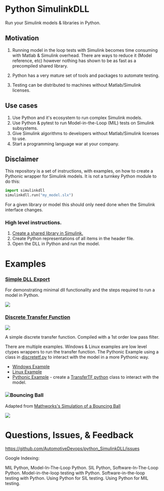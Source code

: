 # Python SimulinkDLL

Run your Simulink models & libraries in Python.

## Motivation

1. Running model in the loop tests with Simulink becomes time consuming with Matlab & Simulink overhead. There are ways to reduce it (Model reference, etc) however nothing has shown to be as fast as a precompiled shared library.

2. Python has a very mature set of tools and packages to automate testing.

3. Testing can be distributed to machines without Matlab/Simulink licenses.

## Use cases

1. Use Python and it's ecosystem to run complex Simulink models.
2. Use Python & pytest to run Model-in-the-Loop (MIL) tests on Simulink subsystems.
3. Give Simulink algorithms to developers without Matlab/Simulink licenses to use.
4. Start a programming language war at your company.

##  Disclaimer

This repository is a set of instructions, with examples, on how to create a Pythonic wrapper for Simulink models. It is not a turnkey Python module to do this:

```python
import simulinkdll
simulinkdll.run("my_model.slx")
```

For a given library or model this should only need done when the Simulink interface changes.

### High level instructions.

1. [Create a shared library in Simulink.](https://www.mathworks.com/help/ecoder/ug/creating-and-using-host-based-shared-libraries.html)
2. Create Python representations of all items in the header file.
3. Open the DLL in Python and run the model.

# Examples

### [Simple DLL Export](https://nbviewer.jupyter.org/github/dapperfu/python_SimulinkDLL/blob/master/Example1/dllModel.ipynb)

For demonstrating minimal dll functionality and the steps required to run a model in Python.

![](Example1/dllModel.png)

### [Discrete Transfer Function](https://nbviewer.jupyter.org/github/dapperfu/python_SimulinkDLL/blob/master/Example2/discrete_tf-python_class.ipynb)

![](Example2/discrete_tf.png)

A simple discrete transfer function. Compiled with a 1st order low pass filter.

There are multiple examples. Windows & Linux examples are low level ctypes wrappers to run the transfer function. The Pythonic Example using a class in [discretetf.py](https://github.com/dapperfu/python_SimulinkDLL/blob/master/Example2/discretetf.py) to interact with the model in a more Pythonic way.

- [Windows Example](https://nbviewer.jupyter.org/github/dapperfu/python_SimulinkDLL/blob/master/Example2/discrete_tf.ipynb)
- [Linux Example](https://nbviewer.jupyter.org/github/dapperfu/python_SimulinkDLL/blob/master/Example2/discrete_tf-linux.ipynb)
- [Pythonic Example](https://nbviewer.jupyter.org/github/dapperfu/python_SimulinkDLL/blob/master/Example2/discrete_tf-python_class.ipynb) - create a [TransferTF python](https://github.com/dapperfu/python_SimulinkDLL/blob/master/Example2/discretetf.py) class to interact with the model.

### ![Bouncing Ball](https://nbviewer.jupyter.org/github/dapperfu/python_SimulinkDLL/blob/master/Example3/bouncing_ball.ipynb)

Adapted from [Mathworks's Simulation of a Bouncing Ball](https://www.mathworks.com/help/simulink/slref/simulation-of-a-bouncing-ball.html)

![](Example3/bouncing_ball.png)

# Questions, Issues, & Feedback

https://github.com/AutomotiveDevops/python_SimulinkDLL/issues


Google Indexing:

MIL Python, Model-In-The-Loop Python.
SIL Python, Software-In-The-Loop Python.
Model-in-the-loop testing with Python.
Software-in-the-loop testing with Python.
Using Python for SIL testing. Using Python for MIL testing.
